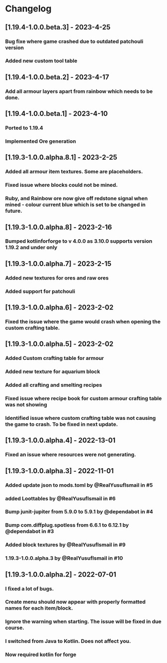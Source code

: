 # Changelog

## [1.19.4-1.0.0.beta.3] - 2023-4-25

### Bug fixe where game crashed due to outdated patchouli version
### Added new custom tool table

## [1.19.4-1.0.0.beta.2] - 2023-4-17

### Add all armour layers apart from rainbow which needs to be done.

## [1.19.4-1.0.0.beta.1] - 2023-4-10

### Ported to 1.19.4
### Implemented Ore generation

## [1.19.3-1.0.0.alpha.8.1] - 2023-2-25

### Added all armour item textures. Some are placeholders.
### Fixed issue where blocks could not be mined.
### Ruby, and Rainbow ore now give off redstone signal when mined - colour current blue which is set to be changed in future.

## [1.19.3-1.0.0.alpha.8] - 2023-2-16

### Bumped kotlinforforge to v 4.0.0 as 3.10.0 supports version 1.19.2 and under only

## [1.19.3-1.0.0.alpha.7] - 2023-2-15

### Added new textures for ores and raw ores
### Added support for patchouli

## [1.19.3-1.0.0.alpha.6] - 2023-2-02

### Fixed the issue where the game would crash when opening the custom crafting table.

## [1.19.3-1.0.0.alpha.5] - 2023-2-02

### Added Custom crafting table for armour
### Added new texture for aquarium block
### Added all crafting and smelting recipes
### Fixed issue where recipe book for custom armour crafting table was not showing
### Identified issue where custom crafting table was not causing the game to crash. To be fixed in next update.

## [1.19.3-1.0.0.alpha.4] - 2022-13-01

### Fixed an issue where resources were not generating.

## [1.19.3-1.0.0.alpha.3] - 2022-11-01

### Added update json to mods.toml by @RealYusufIsmail in #5
### added Loottables by @RealYusufIsmail in #6
### Bump junit-jupiter from 5.9.0 to 5.9.1 by @dependabot in #4
### Bump com.diffplug.spotless from 6.6.1 to 6.12.1 by @dependabot in #3
### Added block textures by @RealYusufIsmail in #9
### 1.19.3-1.0.0.alpha.3 by @RealYusufIsmail in #10

## [1.19.3-1.0.0.alpha.2] - 2022-07-01

### I fixed a lot of bugs.
### Create menu should now appear with properly formatted names for each item/block.
### Ignore the warning when starting. The issue will be fixed in due course. 
### I switched from Java to Kotlin. Does not affect you.
### Now required kotlin for forge

